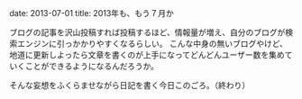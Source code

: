 date: 2013-07-01
title: 2013年も、もう７月か

ブログの記事を沢山投稿すれば投稿するほど、情報量が増え、自分のブログが検索エンジンに引っかかりやすくなるらしい。
こんな中身の無いブログやけど、地道に更新しよったら文章を書くのが上手になってどんどんユーザー数を集めていくことができるようになるんだろうか。

そんな妄想をふくらませながら日記を書く今日このごろ。（終わり）




